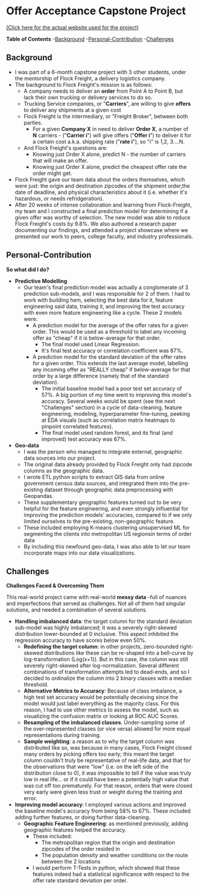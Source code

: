# Offer Acceptance Capstone Project

[(Click here for the actual website used for the project)](https://radumanea23.github.io/UCSDFlockFreightCapstone/)

**Table of Contents**
-[Background](https://benduong2001.github.io/capstoneproject.html#Background)
-[Personal-Contribution](https://benduong2001.github.io/capstoneproject.html#Personal-Contribution)
-[Challenges](https://benduong2001.github.io/capstoneproject.html#Challenges)

## Background
* I was part of a 6-month capstone project with 3 other students, under the mentorship of Flock Freight, a delivery logistics company.
* The background to Flock Freight's mission is as follows:
  * A company needs to deliver an **order**  from Point A to Point B, but lack their own trucking or delivery services to do so.
  * Trucking Service companies, or "**Carriers**", are willing to give **offers** to deliver any shipments at a given cost
  * Flock Freight is the intermediary, or "Freight Broker", between both parties. 
    * For a given **Company X** in need to deliver **Order X**, a number of **N** carriers - ("**Carrier i**") will give offers ("**Offer i**") to deliver it for a certain cost a.k.a. shipping rate ("**rate i**"), so "i" is 1,2, 3....N.
  * And Flock Freight's questions are: 
    * Knowing just Order X alone, predict N - the number of carriers that will make an offer.
    * Knowing just Order X alone, predict the cheapest offer rate the order might get.
* Flock Freight gave our team data about the orders themselves, which were just: the origin and destination zipcodes of the shipment order,the date of deadline, and physical characteristics about it (i.e. whether it's hazardous, or needs refridgeration).
* After 20 weeks of intense collaboration and learning from Flock-Freight, my team and I constructed a final prediction model for determining if a given offer was worthy of selection. The new model was able to reduce Flock Freight's costs by 9.8%. We also authored a research paper documenting our findings, and attended a project showcase where we presented our work to peers, college faculty, and industry professionals.

## Personal-Contribution

**So what did I do?**

  * **Predictive Modelling**
    * Our team's final prediction model was actually a conglomerate of 3 prediction sub-models, and I was responsible for 2 of them. I had to work with building hem, selecting the best data for it, feature engineering said data, training it, and improving the test accuracy with even more feature engineering like a cycle. These 2 models were:
      * A prediction model for the average of the offer rates for a given order. This would be used as a threshold to label any incoming offer as "cheap" if it is below-average for that order.
          - The final model used Linear Regression. 
          - It's final test accuracy or correlation coefficient was 87%.
      * A prediction model for the standard deviation of the offer rates for a given order. This extends the last average model, labelling any incoming offer as "REALLY cheap" if below-average for that order by a large difference (namely that of the standard deviation). 
          - The initial baseline model had a poor test set accuracy of 57%. A big portion of my time went to improving this model's accuracy. Several weeks would be spent (see the next "Challenges" section) in a cycle of data-cleaning, feature engineering, modeling, hyperparameter fine-tuning, peeking at EDA visuals (such as correlation matrix heatmaps to pinpoint correlated features).
          - The final model used random forest, and its final (and improved) test accuracy was 67%. 
  * **Geo-data**
    * I was the person who managed to integrate external, geographic data sources into our project. 
    * The original data already provided by Flock Freight only had zipcode columns as the geographic data.
    * I wrote ETL python scripts to extract GIS data from online government census data sources, and integrated them into the pre-existing dataset through geographic data preprocessing with Geopandas. 
    * These supplementary geographic features turned out to be very helpful for the feature engineering, and even strongly influential for improving the prediction models' accuracies, compared to if we only limited ourselves to the pre-existing, non-geographic feature.
    * These included employing K-means clustering unsupervised ML for segmenting the clients into metropolitan US regionsin terms of order data
    * By including this newfound geo-data, I was also able to let our team incorporate maps into our data visualizations.

## Challenges

**Challenges Faced & Overcoming Them**

This real-world project came with real-world **messy data** -full of nuances and imperfections that served as challenges. Not all of them had singular solutions, and needed a combination of several solutions.
* **Handling imbalanced data**: the target column for the standard deviation sub-model was highly imbalanced; it was a severely right-skewed distribution lower-bounded at 0 inclusive. This aspect inhibited the regression accuracy to have scores below even 50%.
  * **Redefining the target column**: in other projects, zero-bounded right-skewed distributions like these can be re-shaped into a bell-curve by log-transformation (Log(x+1)). But in this case, the column was still severely right-skewed after log-normalization. Several different combinations of transformation attempts led to dead-ends, and so I decided to ordinalize the column into 2 binary classes with a median threshold.
  * **Alternative Metrics to Accuracy**: Because of class imbalance, a high test set accuracy would be potentially deceiving since the model would just label everything as the majority class. For this reason, I had to use other metrics to assess the model, such as visualizing the confusion matrix or looking at ROC AUC Scores.
  * **Resampling of the imbalanced classes**. Under-sampling some of the over-represented classes (or vice versa) allowed for more equal representations during training.
  * **Sample weighting**: a reason as to why the target column was distributed like so, was because in many cases, Flock Freight closed many orders by picking offers too early; this meant the target column couldn't truly be representative of real-life data, and that for the observations that were "low" (i.e. on the left side of the distribution close to 0), it was impossible to tell if the value was truly low in real life... or if it could have been a potentially high value that was cut off too prematurely. For that reason, orders that were closed very early were given less trust or weight during the training and error.
* **Improving model accuracy**:
I employed various actions and improved the baseline model's accuracy from being 58% to 67%. These included adding further features, or doing further data-cleaning.
  * **Geographic Feature Engineering**: as mentioned previously, adding geographic features helped the accuracy. 
      * These included: 
          * The metropolitan region that the origin and destination zipcodes of the order resided in
          * The population density and weather conditions on the route between the 2 locations 
      * I would perform T-Tests in python, which showed that these features indeed had a statistical significance with respect to the offer rate standard deviation per order.  
